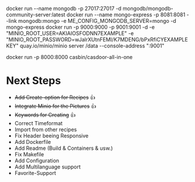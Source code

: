 docker run --name mongodb -p 27017:27017 -d mongodb/mongodb-community-server:latest
docker run --name mongo-express -p 8081:8081 --link mongodb:mongo -e ME_CONFIG_MONGODB_SERVER=mongo -d mongo-express
docker run -p 9000:9000 -p 9001:9001 -d -e "MINIO_ROOT_USER=AKIAIOSFODNN7EXAMPLE" -e "MINIO_ROOT_PASSWORD=wJalrXUtnFEMI/K7MDENG/bPxRfiCYEXAMPLEKEY" quay.io/minio/minio server /data --console-address ":9001"

docker run -p 8000:8000 casbin/casdoor-all-in-one         





# Next Steps

* ~~Add Create-option for Recipes~~ 👍
* ~~Integrate Minio for the Pictures~~ 👍
* ~~Keywords for Creating~~ 👍
* Correct Timeformat
* Import from other recipes
* Fix Header beeing Responsive
* Add Dockerfile
* Add Readme (Build & Containers & usw.)
* Fix Makefile
* Add Configuration
* Add Multilanguage support
* Favorite-Support